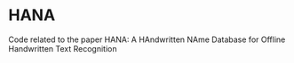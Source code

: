 # HANA
 Code related to the paper HANA: A HAndwritten NAme Database for Offline Handwritten Text Recognition
